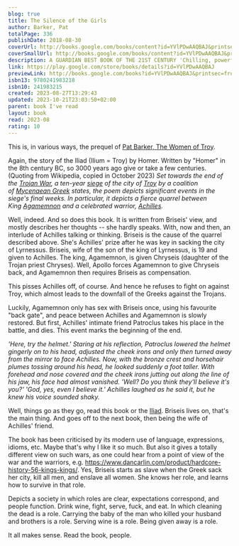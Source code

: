 ```yaml
---
blog: true
title: The Silence of the Girls
author: Barker, Pat
totalPage: 336
publishDate: 2018-08-30
coverUrl: http://books.google.com/books/content?id=YVlPDwAAQBAJ&printsec=frontcover&img=1&zoom=1&edge=curl&source=gbs_api
coverSmallUrl: http://books.google.com/books/content?id=YVlPDwAAQBAJ&printsec=frontcover&img=1&zoom=5&edge=curl&source=gbs_api
description: A GUARDIAN BEST BOOK OF THE 21ST CENTURY 'Chilling, powerful, audacious' The Times 'Magnificent. You are in the hands of a writer at the height of her powers' Evening Standard There was a woman at the heart of the Trojan War whose voice has been silent - until now. Discover the greatest Greek myth of all - retold by the witness that history forgot . . . Briseis was a queen until her city was destroyed. Now she is a slave to the man who butchered her husband and brothers. Trapped in a world defined by men, can she survive to become the author of her own story? PERFECT FOR FANS OF MADELINE MILLER'S CIRCE AND THE SONG OF ACHILLES. *Shortlisted for the Women's Prize for Fiction and the Costa Novel Award* Pat Barker continues her extraordinary retelling of one of our greatest myths in The Women of Troy.
link: https://play.google.com/store/books/details?id=YVlPDwAAQBAJ
previewLink: http://books.google.com/books?id=YVlPDwAAQBAJ&printsec=frontcover&dq=Pat+Barker,+The+Silence+of+the+Girls&hl=&as_pt=BOOKS&cd=1&source=gbs_api
isbn13: 9780241983218
isbn10: 241983215
created: 2023-08-27T13:29:43
updated: 2023-10-21T23:03:50+02:00
parent: book I've read
layout: book
read: 2023-08
rating: 10
---
```

  
This is, in various ways, the prequel of [Pat Barker, The Women of Troy](./Pat%20Barker,%20The%20Women%20of%20Troy.md).  
  
Again, the story of the Iliad (Ilium = Troy) by Homer. Written by "Homer" in the 8th century BC, so 3000 years ago give or take a few centuries. (Quoting from Wikipedia, copied in October 2023) _Set towards the end of the [Trojan War](https://en.wikipedia.org/wiki/Trojan_War "Trojan War"), a ten-year [siege](https://en.wikipedia.org/wiki/Siege "Siege") of the city of [Troy](https://en.wikipedia.org/wiki/Troy "Troy") by a coalition of [Mycenaean Greek](https://en.wikipedia.org/wiki/Mycenaean_Greece "Mycenaean Greece") states, the poem depicts significant events in the siege's final weeks. In particular, it depicts a fierce quarrel between King [Agamemnon](https://en.wikipedia.org/wiki/Agamemnon "Agamemnon") and a celebrated warrior, [Achilles](https://en.wikipedia.org/wiki/Achilles "Achilles")._  
  
Well, indeed. And so does this book. It is written from Briseis' view, and mostly describes her thoughts -- she hardly speaks. With, now and then, an interlude of Achilles talking or thinking. Briseis is the cause of the quarrel described above. She's Achilles' prize after he was key in sacking the city of Lyrnessus. Briseis, wife of the son of the king of Lyrnessus, is 19 and given to Achilles. The king, Agamemnon, is given Chryseis (daughter of the Trojan priest Chryses). Well, Apollo forces Agamemnon to give Chryseis back, and Agamemnon then requires Briseis as compensation.  
  
This pisses Achilles off, of course. And hence he refuses to fight on against Troy, which almost leads to the downfall of the Greeks against the Trojans.  
  
Luckily, Agamemnon only has sex with Briseis once, using his favourite "back gate", and peace between Achilles and Agamemnon is slowly restored. But first, Achilles' intimate friend Patroclus takes his place in the battle, and dies. This event marks the beginning of the end.  
  
_'Here, try the helmet.' Staring at his reflection, Patroclus lowered the helmet gingerly on to his head, adjusted the cheek irons and only then turned away from the mirror to face Achilles. Now, with the bronze crest and horsehair plumes tossing around his head, he looked suddenly a foot taller. With forehead and nose covered and the cheek irons jutting out along the line of his jaw, his face had almost vanished. 'Well? Do you think they'll believe it's you?' 'God, yes, even I believe it.' Achilles laughed as he said it, but he knew his voice sounded shaky._  
  
Well, things go as they go, read this book or the [Iliad](Homer,%2520The%2520Iliad.md#). Briseis lives on, that's the main thing. And goes off to the next book, then being the wife of Achilles' friend.  
  
The book has been criticised by its modern use of language, expressions, idioms, etc. Maybe that's why I like it so much. But also it gives a totally different view on such wars, as one could hear from a point of view of the war and the warriors, e.g. <https://www.dancarlin.com/product/hardcore-history-56-kings-kings/>. Yes, Briseis starts as slave when the Greek sack her city, kill all men, and enslave all women. She knows her role, and learns how to survive in that role.   
  
Depicts a society in which roles are clear, expectations correspond, and people function. Drink wine, fight, serve, fuck, and eat. In which cleaning the dead is a role. Carrying the baby of the man who killed your husband and brothers is a role. Serving wine is a role. Being given away is a role.  
  
It all makes sense. Read the book, people.  
